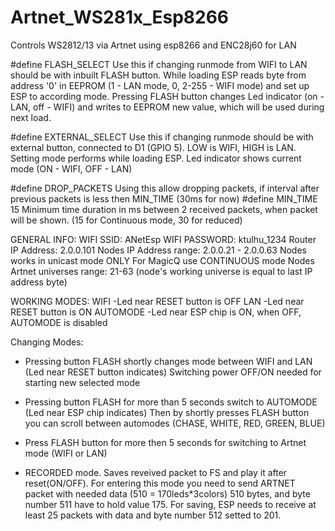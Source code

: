 # Artnet_WS281x_Esp8266
 Controls WS2812/13 via Artnet using esp8266 and ENC28j60 for LAN

#define FLASH_SELECT
Use this if changing runmode from WIFI to LAN should be with inbuilt FLASH button. While loading ESP reads byte from address '0' in EEPROM (1 - LAN mode, 0, 2-255 - WIFI mode) and set up ESP to according mode. Pressing FLASH button changes Led indicator (on - LAN, off - WIFI) and writes to EEPROM new value, which will be used during next load.

#define EXTERNAL_SELECT
Use this if changing runmode should be with external button, connected to D1 (GPIO 5). LOW is WIFI, HIGH is LAN. Setting mode performs while loading ESP. Led indicator shows current mode (ON - WIFI, OFF - LAN)

#define DROP_PACKETS
Using this allow dropping packets, if interval after previous packets is less then MIN_TIME (30ms for now)
#define MIN_TIME 15 Minimum time duration in ms between 2 received packets, when packet will be shown. (15 for Continuous mode, 30 for reduced)

GENERAL INFO:
WIFI SSID: ANetEsp
WIFI PASSWORD: ktulhu_1234
Router IP Address: 2.0.0.101
Nodes IP Address range: 2.0.0.21 - 2.0.0.63
Nodes works in unicast mode ONLY
For MagicQ use CONTINUOUS mode
Nodes Artnet universes range: 21-63 (node's working universe is equal to last IP address byte)

WORKING MODES:
WIFI
-Led near RESET button is OFF
LAN
-Led near RESET button is ON
AUTOMODE
-Led near ESP chip is ON, when OFF, AUTOMODE is disabled

Changing Modes:
- Pressing button FLASH shortly changes mode between WIFI and LAN  (Led near RESET button indicates)
  Switching power OFF/ON needed for starting new selected mode

- Pressing button FLASH for more than 5 seconds switch to AUTOMODE (Led near ESP chip indicates)
  Then by shortly presses FLASH button you can scroll between automodes (CHASE, WHITE, RED, GREEN, BLUE)

- Press FLASH button for more then 5 seconds for switching to Artnet mode (WIFI or LAN)

- RECORDED mode. Saves reveived packet to FS and play it after reset(ON/OFF). For entering this mode you need to send ARTNET packet with needed data (510 = 170leds*3colors) 510 bytes, and byte number 511 have to hold value 175. For saving, ESP needs to receive at least 25 packets with data and byte number 512 setted to 201.

